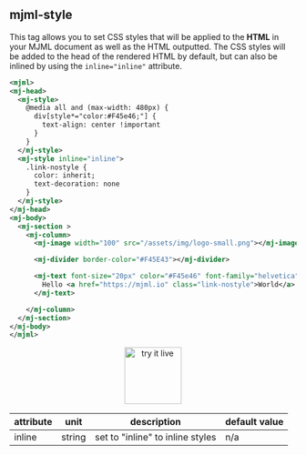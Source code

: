 ## mjml-style

This tag allows you to set CSS styles that will be applied to the <b>HTML</b> in your MJML document as well as the HTML outputted. The CSS styles will be added to the head of the rendered HTML by default, but can also be inlined by using the `inline="inline"` attribute.

  ```xml
<mjml>
  <mj-head>
    <mj-style>
      @media all and (max-width: 480px) {
        div[style*="color:#F45e46;"] {
          text-align: center !important
        }
      }
    </mj-style>
    <mj-style inline="inline">
      .link-nostyle {
        color: inherit;
        text-decoration: none
      }
    </mj-style>
  </mj-head>
  <mj-body>
    <mj-section >
      <mj-column>
        <mj-image width="100" src="/assets/img/logo-small.png"></mj-image>

        <mj-divider border-color="#F45E43"></mj-divider>

        <mj-text font-size="20px" color="#F45e46" font-family="helvetica">
          Hello <a href="https://mjml.io" class="link-nostyle">World</a>
        </mj-text>

      </mj-column>
    </mj-section>
  </mj-body>
</mjml>
   ```

  <p align="center">
    <a href="https://mjml.io/try-it-live/components/head-style">
      <img width="100px" src="https://mjml.io/assets/img/svg/TRYITLIVE.svg" alt="try it live" />
    </a>
  </p>
  
  attribute            | unit          | description                         | default value
  ---------------------|---------------|-------------------------------------|---------------
  inline               | string        | set to "inline" to inline styles    | n/a

